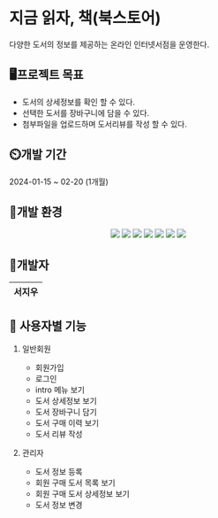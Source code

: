 지금 읽자, 책(북스토어)
===
다양한 도서의 정보를 제공하는 온라인 인터넷서점을 운영한다.

## 🖥️프로젝트 목표
- 도서의 상세정보를 확인 할 수 있다.
- 선택한 도서를 장바구니에 담을 수 있다.
- 첨부파일을 업로드하며 도서리뷰를 작성 할 수 있다.

## ⏲️개발 기간
2024-01-15 ~ 02-20 (1개월)

## 🧰개발 환경
<div align=center>
  <img src="https://img.shields.io/badge/intellijidea-DB7093?style=for-the-badge&logo=intellijidea&logoColor=000000"/>
  <img src="https://img.shields.io/badge/visualstudiocode-FFDF6F.svg?style=for-the-badge&logo=visualstudiocode&logoColor=007ACC" />
  <img src="https://img.shields.io/badge/springboot-6DB33F?style=for-the-badge&logo=springboot&logoColor=white">
  <img src="https://img.shields.io/badge/mariaDB-003545?style=for-the-badge&logo=mariadb&logoColor=white">
  <img src="https://img.shields.io/badge/HTML5-E34F26?style=for-the-badge&logo=HTML5&logoColor=white">
  <img src="https://img.shields.io/badge/CSS3-1572B6?style=for-the-badge&logo=CSS3&logoColor=white">
  <img src="https://img.shields.io/badge/JavaScript-F7DF1E?style=for-the-badge&logo=JavaScript&logoColor=white">

</div>

## 🙍개발자
|서지우|
|:---:|


## 🧮 사용자별 기능
  1. 일반회원
      - 회원가입
      - 로그인
      - intro 메뉴 보기
      - 도서 상세정보 보기
      - 도서 장바구니 담기
      - 도서 구매 이력 보기
      - 도서 리뷰 작성   

  3. 관리자
     - 도서 정보 등록
     - 회원 구매 도서 목록 보기
     - 회원 구매 도서 상세정보 보기
     - 도서 정보 변경 

  
 
